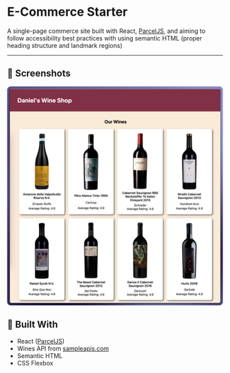# E-Commerce Starter

A single-page commerce site built with React, [ParcelJS](https://parceljs.org/), and aiming to follow accessibility best practices with using semantic HTML (proper heading structure and landmark regions)

---

## 📸 Screenshots

![Screenshot of E-Commerce Starter app: Daniel's Wine Shop](app-screenshot-1.png)

## 🧰 Built With

- React ([ParcelJS](https://parceljs.org/))
- Wines API from [sampleapis.com](sampleapis.com)
- Semantic HTML
- CSS Flexbox